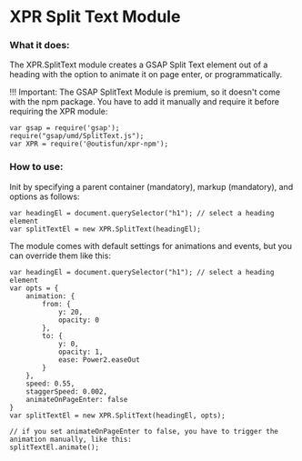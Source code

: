 # XPR Split Text Module

### What it does:

The XPR.SplitText module creates a GSAP Split Text element out of a heading with the option to animate it on page enter, or programmatically.

!!! Important: 
The GSAP SplitText Module is premium, so it doesn't come with the npm package.
You have to add it manually and require it before requiring the XPR module:

```
var gsap = require('gsap');
require("gsap/umd/SplitText.js");
var XPR = require('@outisfun/xpr-npm');
```

### How to use:

Init by specifying a parent container (mandatory), markup (mandatory), and options as follows:
```
var headingEl = document.querySelector("h1"); // select a heading element
var splitTextEl = new XPR.SplitText(headingEl);

```

The module comes with default settings for animations and events, but you can override them like this:
```
var headingEl = document.querySelector("h1"); // select a heading element
var opts = {
	animation: {
		from: {
			y: 20,
			opacity: 0
		},
		to: {
			y: 0,
			opacity: 1,
			ease: Power2.easeOut
		}
	},
	speed: 0.55,
	staggerSpeed: 0.002,
	animateOnPageEnter: false 
}
var splitTextEl = new XPR.SplitText(headingEl, opts);

// if you set animateOnPageEnter to false, you have to trigger the animation manually, like this:
splitTextEl.animate();
```